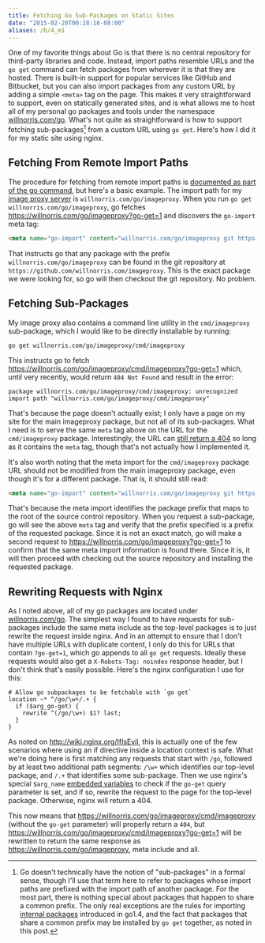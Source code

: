 ```yaml
---
title: Fetching Go Sub-Packages on Static Sites
date: "2015-02-20T00:28:16-08:00"
aliases: /b/4_m1
---
```


One of my favorite things about Go is that there is no central repository for third-party libraries
and code.  Instead, import paths resemble URLs and the `go get` command can fetch packages from
wherever it is that they are hosted.  There is built-in support for popular services like GitHub and
Bitbucket, but you can also import packages from any custom URL by adding a simple `<meta>` tag on
the page.  This makes it very straightforward to support, even on statically generated sites, and is
what allows me to host all of my personal go packages and tools under the namespace
[willnorris.com/go][].  What's not quite as straightforward is how to support fetching
sub-packages[^1] from a custom URL using `go get`.  Here's how I did it for my static site using
nginx.

## Fetching From Remote Import Paths ##

The procedure for fetching from remote import paths is [documented as part of the go command][], but
here's a basic example.  The import path for my [image proxy server][] is
`willnorris.com/go/imageproxy`.  When you run `go get willnorris.com/go/imageproxy`, go fetches
<https://willnorris.com/go/imageproxy?go-get=1> and discovers the `go-import` meta tag:

``` html
<meta name="go-import" content="willnorris.com/go/imageproxy git https://github.com/willnorris/imageproxy">
```

That instructs go that any package with the prefix `willnorris.com/go/imageproxy` can be found in
the git repository at `https://github.com/willnorris.com/imageproxy`.  This is the exact package we
were looking for, so go will then checkout the git repository.  No problem.

## Fetching Sub-Packages ##

My image proxy also contains a command line utility in the `cmd/imageproxy` sub-package, which I
would like to be directly installable by running:

    go get willnorris.com/go/imageproxy/cmd/imageproxy

This instructs go to fetch <https://willnorris.com/go/imageproxy/cmd/imageproxy?go-get=1> which,
until very recently, would return `404 Not Found` and result in the error:

    package willnorris.com/go/imageproxy/cmd/imageproxy: unrecognized import path "willnorris.com/go/imageproxy/cmd/imageproxy"

That's because the page doesn't actually exist; I only have a page on my site for the main
imageproxy package, but not all of its sub-packages.  What I need is to serve the same `meta` tag
above on the URL for the `cmd/imageproxy` package.  Interestingly, the URL can [still return a
404][] so long as it contains the `meta` tag, though that's not actually how I implemented it.

It's also worth noting that the meta import for the `cmd/imageproxy` package URL should not be
modified from the main imageproxy package, even though it's for a different package.  That is, it
should still read:

``` html
<meta name="go-import" content="willnorris.com/go/imageproxy git https://github.com/willnorris/imageproxy">
```

That's because the meta import identifies the package prefix that maps to the root of the source
control repository.  When you request a sub-package, go will see the above `meta` tag and verify
that the prefix specified is a prefix of the requested package.  Since it is not an exact match, go
will make a second request to <https://willnorris.com/go/imageproxy?go-get=1> to confirm that the
same meta import information is found there.  Since it is, it will then proceed with checking out
the source repository and installing the requested package.

## Rewriting Requests with Nginx ##

As I noted above, all of my go packages are located under [willnorris.com/go][].  The simplest way I
found to have requests for sub-packages include the same meta include as the top-level packages is
to just rewrite the request inside nginx.  And in an attempt to ensure that I don't have multiple
URLs with duplicate content, I only do this for URLs that contain `?go-get=1`, which go appends to
all `go get` requests.  Ideally these requests would also get a `X-Robots-Tag: noindex` response
header, but I don't think that's easily possible.  Here's the nginx configuration I use for this:

``` nginx
# Allow go subpackages to be fetchable with `go get`
location ~* ^/go/\w+/.+ {
  if ($arg_go-get) {
    rewrite ^(/go/\w+) $1? last;
  }
}
```

As noted on <http://wiki.nginx.org/IfIsEvil>, this is actually one of the few scenarios where
using an if directive inside a location context is safe.  What we're doing here is first matching
any requests that start with `/go`, followed by at least two additional path segments: `/\w+` which
identifies our top-level package, and `/.+` that identifies some sub-package.  Then we use nginx's
special `$arg_name` [embedded variables][] to check if the `go-get` query parameter is set, and if
so, rewrite the request to the page for the top-level package.  Otherwise, nginx will return a 404.

This now means that <https://willnorris.com/go/imageproxy/cmd/imageproxy> (without the `go-get`
parameter) will properly return a `404`, but
<https://willnorris.com/go/imageproxy/cmd/imageproxy?go-get=1> will be rewritten to return the same
response as <https://willnorris.com/go/imageproxy>, meta include and all.

[^1]: Go doesn't technically have the notion of "sub-packages" in a formal sense, though I'll use that term here to refer to packages whose import paths are prefixed with the import path of another package. For the most part, there is nothing special about packages that happen to share a common prefix.  The only real exceptions are the rules for importing [internal packages][] introduced in go1.4, and the fact that packages that share a common prefix may be installed by `go get` together, as noted in this post.

[willnorris.com/go]: /go
[documented as part of the go command]: https://golang.org/cmd/go/#hdr-Remote_import_paths
[image proxy server]: /2014/01/a-self-hosted-alternative-to-jetpacks-photon-service
[still return a 404]: https://github.com/golang/go/blob/1ae124b5ff38045008402b51017c8303eef2cda1/src/cmd/go/http.go#L81-L82
[internal packages]: https://golang.org/s/go14internal
[embedded variables]: http://nginx.org/en/docs/http/ngx_http_core_module.html#variables
